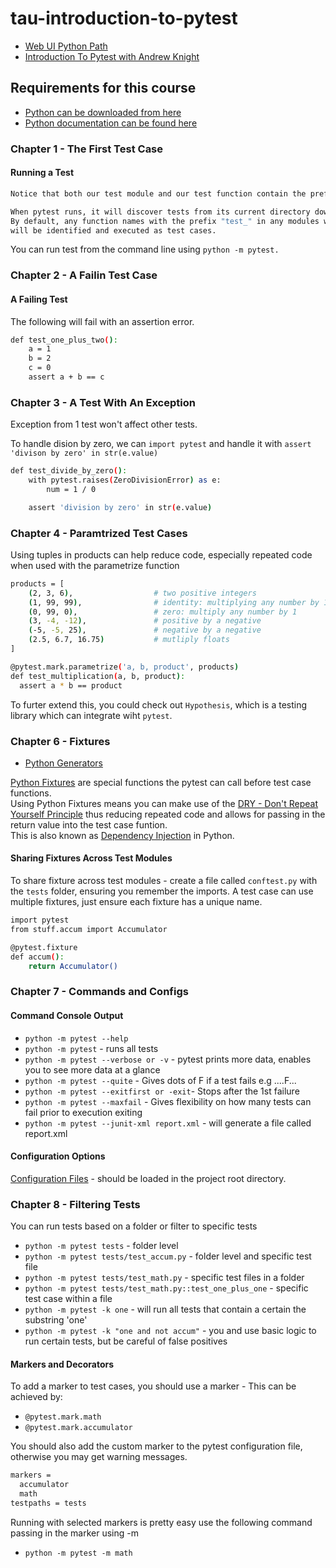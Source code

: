 # tau-introduction-to-pytest

- [Web UI Python Path](https://testautomationu.applitools.com/learningpaths.html?id=web-ui-python-path)  
- [Introduction To Pytest with Andrew Knight](https://testautomationu.applitools.com/pytest-tutorial/)

## Requirements for this course

- [Python can be downloaded from here](https://www.python.org/downloads/)
- [Python documentation can be found here](https://docs.pytest.org/en/stable/)

### Chapter 1 - The First Test Case

#### Running a Test

```bash
Notice that both our test module and our test function contain the prefix "test_". 

When pytest runs, it will discover tests from its current directory down. 
By default, any function names with the prefix "test_" in any modules with the prefix "test_" 
will be identified and executed as test cases.
```

You can run test from the command line using `python -m pytest.`

### Chapter 2 - A Failin Test Case

#### A Failing Test

The following will fail with an assertion error.

```bash
def test_one_plus_two():
    a = 1
    b = 2
    c = 0
    assert a + b == c
```

### Chapter 3 - A Test With An Exception

Exception from 1 test won't affect other tests.

To handle dision by zero, we can `import pytest` and handle it with `assert 'divison by zero' in str(e.value)`

```bash
def test_divide_by_zero():
    with pytest.raises(ZeroDivisionError) as e:
        num = 1 / 0

    assert 'division by zero' in str(e.value)
```

### Chapter 4 - Paramtrized Test Cases

Using tuples in products can help reduce code, especially repeated code when used with the parametrize function

```bash
products = [
    (2, 3, 6),                  # two positive integers
    (1, 99, 99),                # identity: multiplying any number by 1
    (0, 99, 0),                 # zero: multiply any number by 1
    (3, -4, -12),               # positive by a negative
    (-5, -5, 25),               # negative by a negative
    (2.5, 6.7, 16.75)           # mutliply floats
]

@pytest.mark.parametrize('a, b, product', products)
def test_multiplication(a, b, product):
  assert a * b == product
```

To furter extend this, you could check out `Hypothesis`, which is a testing library which can integrate wiht `pytest`.

### Chapter 6 - Fixtures

- [Python Generators](https://realpython.com/introduction-to-python-generators/)

[Python Fixtures](https://docs.pytest.org/en/stable/fixture.html) are special functions the pytest can call before test case functions.  
Using Python Fixtures means you can make use of the [DRY - Don't Repeat Yourself Principle](https://en.wikipedia.org/wiki/Don%27t_repeat_yourself) thus reducing repeated code and allows for passing in the return value into the test case funtion.  
This is also known as [Dependency Injection](https://en.wikipedia.org/wiki/Dependency_injection) in Python.

#### Sharing Fixtures Across Test Modules

To share fixture across test modules - create a file called `conftest.py` with the `tests` folder, ensuring you remember the imports.
A test case can use multiple fixtures, just ensure each fixture has a unique name.

```bash
import pytest
from stuff.accum import Accumulator

@pytest.fixture
def accum():
    return Accumulator()
```

### Chapter 7 - Commands and Configs

#### Command Console Output

- `python -m pytest --help`
- `python -m pytest` - runs all tests
- `python -m pytest --verbose or -v` - pytest prints more data, enables you to see more data at a glance
- `python -m pytest --quite` - Gives dots of F if a test fails e.g ....F...
- `python -m pytest --exitfirst or -exit`- Stops after the 1st failure
- `python -m pytest --maxfail` - Gives flexibility on how many tests can fail prior to execution exiting
- `python -m pytest --junit-xml report.xml` - will generate a file called report.xml

#### Configuration Options

[Configuration Files](https://docs.pytest.org/en/latest/customize.html) - should be loaded in the project root directory.

### Chapter 8 - Filtering Tests

You can run tests based on a folder or filter to specific tests

- `python -m pytest tests` - folder level
- `python -m pytest tests/test_accum.py` - folder level and specific test file
- `python -m pytest tests/test_math.py` - specific test files in a folder
- `python -m pytest tests/test_math.py::test_one_plus_one` - specific test case within a file
- `python -m pytest -k one` - will run all tests that contain a certain the substring 'one'
- `python -m pytest -k "one and not accum"` - you and use basic logic to run certain tests, but be careful of false positives

#### Markers and Decorators

To add a marker to test cases, you should use a marker - This can be achieved by:

- `@pytest.mark.math`
- `@pytest.mark.accumulator`

You should also add the custom marker to the pytest configuration file, otherwise you may get warning messages.

```bash
markers =
  accumulator
  math
testpaths = tests
```

Running with selected markers is pretty easy use the following command passing in the marker using -m

- `python -m pytest -m math`
